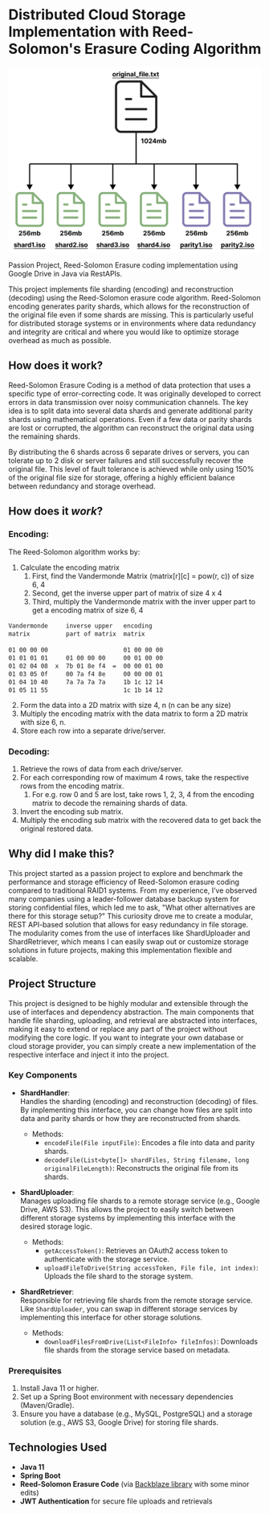 # Distributed Cloud Storage Implementation with Reed-Solomon's Erasure Coding Algorithm
![diagram1.png](resources%2Fdiagram1.png)

Passion Project, Reed-Solomon Erasure coding implementation using Google Drive in Java via RestAPIs.

This project implements file sharding (encoding) and reconstruction (decoding) using the Reed-Solomon erasure code 
algorithm. Reed-Solomon encoding generates parity shards, which allows for the reconstruction of the original file even 
if some shards are missing. This is particularly useful for distributed storage systems or in environments where data 
redundancy and integrity are critical and where you would like to optimize storage overhead as much as possible.

## How does it work?
Reed-Solomon Erasure Coding is a method of data protection that uses a specific type of error-correcting code. It was 
originally developed to correct errors in data transmission over noisy communication channels. The key idea is to split 
data into several data shards and generate additional parity shards using mathematical operations. Even if a few data or
parity shards are lost or corrupted, the algorithm can reconstruct the original data using the remaining shards.

By distributing the 6 shards across 6 separate drives or servers, you can tolerate up to 2 disk or server failures and 
still successfully recover the original file. This level of fault tolerance is achieved while only using 150% of the 
original file size for storage, offering a highly efficient balance between redundancy and storage overhead.

## How does it _work_?
### Encoding:  
The Reed-Solomon algorithm works by:
1. Calculate the encoding matrix 
   1. First, find the Vandermonde Matrix (matrix[r][c] = pow(r, c)) of size 6, 4
   2. Second, get the inverse upper part of matrix of size 4 x 4
   3. Third, multiply the Vandermonde matrix with the inver upper part to get a encoding matrix of size 6, 4
```
Vandermonde     inverse upper   encoding
matrix          part of matrix  matrix

01 00 00 00                     01 00 00 00
01 01 01 01     01 00 00 00     00 01 00 00
01 02 04 08  x  7b 01 8e f4  =  00 00 01 00
01 03 05 0f     00 7a f4 8e     00 00 00 01
01 04 10 40     7a 7a 7a 7a     1b 1c 12 14
01 05 11 55                     1c 1b 14 12
```
2. Form the data into a 2D matrix with size 4, n (n can be any size)
3. Multiply the encoding matrix with the data matrix to form a 2D matrix with size 6, n.
4. Store each row into a separate drive/server.

### Decoding:
1. Retrieve the rows of data from each drive/server.
2. For each corresponding row of maximum 4 rows, take the respective rows from the encoding matrix.
   1. For e.g. row 0 and 5 are lost, take rows 1, 2, 3, 4 from the encoding matrix to decode the remaining shards of 
   data.
2. Invert the encoding sub matrix.
3. Multiply the encoding sub matrix with the recovered data to get back the original restored data.

## Why did I make this?

This project started as a passion project to explore and benchmark the performance and storage efficiency of
Reed-Solomon erasure coding compared to traditional RAID1 systems. From my experience, I’ve observed many companies
using a leader-follower database backup system for storing confidential files, which led me to ask, "What other
alternatives are there for this storage setup?" This curiosity drove me to create a modular, REST API-based solution
that allows for easy redundancy in file storage. The modularity comes from the use of interfaces like ShardUploader and
ShardRetriever, which means I can easily swap out or customize storage solutions in future projects, making this
implementation flexible and scalable.

## Project Structure

This project is designed to be highly modular and extensible through the use of interfaces and dependency abstraction. 
The main components that handle file sharding, uploading, and retrieval are abstracted into interfaces, making it easy 
to extend or replace any part of the project without modifying the core logic. If you want to integrate your own 
database or cloud storage provider, you can simply create a new implementation of the respective interface and inject it
into the project.

### Key Components
- **ShardHandler**:  
  Handles the sharding (encoding) and reconstruction (decoding) of files. By implementing this interface, you can change
how files are split into data and parity shards or how they are reconstructed from shards.
    - Methods:
        - `encodeFile(File inputFile)`: Encodes a file into data and parity shards.
        - `decodeFile(List<byte[]> shardFiles, String filename, long originalFileLength)`: Reconstructs the original 
      file from its shards.

- **ShardUploader**:  
  Manages uploading file shards to a remote storage service (e.g., Google Drive, AWS S3). This allows the project to 
easily switch between different storage systems by implementing this interface with the desired storage logic.
    - Methods:
        - `getAccessToken()`: Retrieves an OAuth2 access token to authenticate with the storage service.
        - `uploadFileToDrive(String accessToken, File file, int index)`: Uploads the file shard to the storage system.

- **ShardRetriever**:  
  Responsible for retrieving file shards from the remote storage service. Like `ShardUploader`, you can swap in 
different storage services by implementing this interface for other storage solutions.
    - Methods:
        - `downloadFilesFromDrive(List<FileInfo> fileInfos)`: Downloads file shards from the storage service based on 
      metadata.


### Prerequisites

1. Install Java 11 or higher.
2. Set up a Spring Boot environment with necessary dependencies (Maven/Gradle).
3. Ensure you have a database (e.g., MySQL, PostgreSQL) and a storage solution (e.g., AWS S3, Google Drive) for storing 
file shards.

## Technologies Used

- **Java 11**
- **Spring Boot**
- **Reed-Solomon Erasure Code** (via [Backblaze library](https://github.com/Backblaze/JavaReedSolomon) with some minor 
edits)
- **JWT Authentication** for secure file uploads and retrievals
